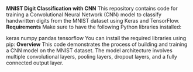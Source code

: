 **MNIST Digit Classification with CNN**
This repository contains code for training a Convolutional Neural Network (CNN) model to classify handwritten digits from the MNIST dataset using Keras and TensorFlow.
**Requirements**
Make sure to have the following Python libraries installed:

keras
numpy
pandas
tensorflow
You can install the required libraries using pip:
**Overview**
This code demonstrates the process of building and training a CNN model on the MNIST dataset. 
The model architecture involves multiple convolutional layers, pooling layers, dropout layers, and a fully connected output layer.
